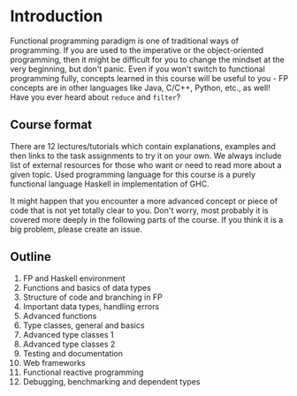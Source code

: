 # Introduction

Functional programming paradigm is one of traditional ways of programming. If you are used to the imperative or the object-oriented programming, then it might be difficult for you to change the mindset at the very beginning, but don't panic. Even if you won't switch to functional programming fully, concepts learned in this course will be useful to you - FP concepts are in other languages like Java, C/C++, Python, etc., as well! Have you ever heard about `reduce` and `filter`?

## Course format

There are 12 lectures/tutorials which contain explanations, examples and then links to the task assignments to try it on your own. We always include list of external resources for those who want or need to read more about a given topic. Used programming language for this course is a purely functional language Haskell in implementation of GHC.

It might happen that you encounter a more advanced concept or piece of code that is not yet totally clear to you. Don't worry, most probably it is covered more deeply in the following parts of the course. If you think it is a big problem, please create an issue.

## Outline

1. FP and Haskell environment
2. Functions and basics of data types
3. Structure of code and branching in FP
4. Important data types, handling errors
5. Advanced functions
6. Type classes, general and basics
7. Advanced type classes 1
8. Advanced type classes 2
9. Testing and documentation
10. Web frameworks
11. Functional reactive programming
12. Debugging, benchmarking and dependent types
